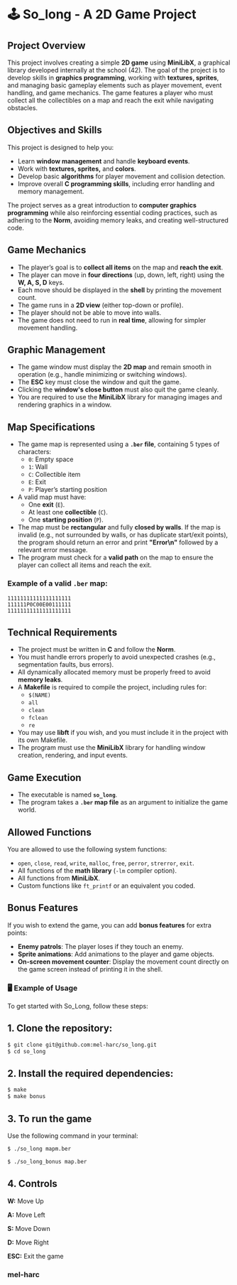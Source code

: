 # 🕹️ So_long - A 2D Game Project

## Project Overview

This project involves creating a simple **2D game** using **MiniLibX**, a graphical library developed internally at the school (42). The goal of the project is to develop skills in **graphics programming**, working with **textures, sprites**, and managing basic gameplay elements such as player movement, event handling, and game mechanics. The game features a player who must collect all the collectibles on a map and reach the exit while navigating obstacles.

## Objectives and Skills

This project is designed to help you:

- Learn **window management** and handle **keyboard events**.
- Work with **textures, sprites,** and **colors**.
- Develop basic **algorithms** for player movement and collision detection.
- Improve overall **C programming skills**, including error handling and memory management.

The project serves as a great introduction to **computer graphics programming** while also reinforcing essential coding practices, such as adhering to the **Norm**, avoiding memory leaks, and creating well-structured code.

## Game Mechanics

- The player’s goal is to **collect all items** on the map and **reach the exit**.
- The player can move in **four directions** (up, down, left, right) using the **W, A, S, D** keys.
- Each move should be displayed in the **shell** by printing the movement count.
- The game runs in a **2D view** (either top-down or profile).
- The player should not be able to move into walls.
- The game does not need to run in **real time**, allowing for simpler movement handling.

## Graphic Management

- The game window must display the **2D map** and remain smooth in operation (e.g., handle minimizing or switching windows).
- The **ESC** key must close the window and quit the game.
- Clicking the **window's close button** must also quit the game cleanly.
- You are required to use the **MiniLibX** library for managing images and rendering graphics in a window.

## Map Specifications

- The game map is represented using a **`.ber` file**, containing 5 types of characters:
  - `0`: Empty space
  - `1`: Wall
  - `C`: Collectible item
  - `E`: Exit
  - `P`: Player’s starting position
- A valid map must have:
  - One **exit** (`E`).
  - At least one **collectible** (`C`).
  - One **starting position** (`P`).
- The map must be **rectangular** and fully **closed by walls**. If the map is invalid (e.g., not surrounded by walls, or has duplicate start/exit points), the program should return an error and print **"Error\n"** followed by a relevant error message.
- The program must check for a **valid path** on the map to ensure the player can collect all items and reach the exit.

### Example of a valid `.ber` map:

```note
11111111111111111111
111111P0C00E00111111
11111111111111111111
```

## Technical Requirements

- The project must be written in **C** and follow the **Norm**.
- You must handle errors properly to avoid unexpected crashes (e.g., segmentation faults, bus errors).
- All dynamically allocated memory must be properly freed to avoid **memory leaks**.
- A **Makefile** is required to compile the project, including rules for:
  - `$(NAME)`
  - `all`
  - `clean`
  - `fclean`
  - `re`
- You may use **libft** if you wish, and you must include it in the project with its own Makefile.
- The program must use the **MiniLibX** library for handling window creation, rendering, and input events.

## Game Execution

- The executable is named **`so_long`**.
- The program takes a **`.ber` map file** as an argument to initialize the game world.

## Allowed Functions

You are allowed to use the following system functions:

- `open`, `close`, `read`, `write`, `malloc`, `free`, `perror`, `strerror`, `exit`.
- All functions of the **math library** (`-lm` compiler option).
- All functions from **MiniLibX**.
- Custom functions like `ft_printf` or an equivalent you coded.

## Bonus Features

If you wish to extend the game, you can add **bonus features** for extra points:

- **Enemy patrols**: The player loses if they touch an enemy.
- **Sprite animations**: Add animations to the player and game objects.
- **On-screen movement counter**: Display the movement count directly on the game screen instead of printing it in the shell.

### 🖥️ Example of Usage

To get started with So_Long, follow these steps:

## 1. Clone the repository:
   ```bash
   $ git clone git@github.com:mel-harc/so_long.git
   $ cd so_long
   ```

## 2. Install the required dependencies:
  ```bash
$ make
$ make bonus
```

## 3. To run the game

Use the following command in your terminal:
```bash
$ ./so_long mapm.ber
```

```bash
$ ./so_long_bonus map.ber
```

## 4. Controls

**W:** Move Up

**A:** Move Left

**S:** Move Down

**D:** Move Right

**ESC:** Exit the game

### mel-harc
